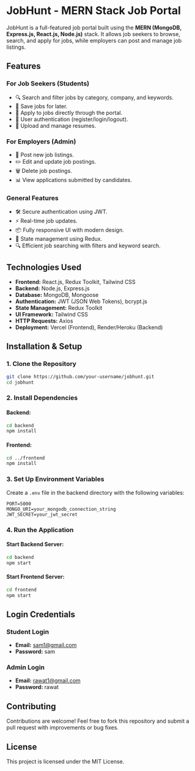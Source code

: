 # JobHunt - MERN Stack Job Portal

JobHunt is a full-featured job portal built using the **MERN (MongoDB, Express.js, React.js, Node.js)** stack. It allows job seekers to browse, search, and apply for jobs, while employers can post and manage job listings.

## Features

### For Job Seekers (Students)
- 🔍 Search and filter jobs by category, company, and keywords.
- 📌 Save jobs for later.
- 📝 Apply to jobs directly through the portal.
- 👤 User authentication (register/login/logout).
- 📄 Upload and manage resumes.

### For Employers (Admin)
- 📝 Post new job listings.
- ✏️ Edit and update job postings.
- 🗑️ Delete job postings.
- 📊 View applications submitted by candidates.

### General Features
- 🛠️ Secure authentication using JWT.
- ⚡ Real-time job updates.
- 📦 Fully responsive UI with modern design.
- 🔄 State management using Redux.
- 🔍 Efficient job searching with filters and keyword search.

## Technologies Used

- **Frontend:** React.js, Redux Toolkit, Tailwind CSS
- **Backend:** Node.js, Express.js
- **Database:** MongoDB, Mongoose
- **Authentication:** JWT (JSON Web Tokens), bcrypt.js
- **State Management:** Redux Toolkit
- **UI Framework:** Tailwind CSS
- **HTTP Requests:** Axios
- **Deployment:** Vercel (Frontend), Render/Heroku (Backend)

## Installation & Setup

### 1. Clone the Repository
```bash
git clone https://github.com/your-username/jobhunt.git
cd jobhunt
```

### 2. Install Dependencies
#### Backend:
```bash
cd backend
npm install
```

#### Frontend:
```bash
cd ../frontend
npm install
```

### 3. Set Up Environment Variables
Create a `.env` file in the backend directory with the following variables:
```env
PORT=5000
MONGO_URI=your_mongodb_connection_string
JWT_SECRET=your_jwt_secret
```

### 4. Run the Application
#### Start Backend Server:
```bash
cd backend
npm start
```

#### Start Frontend Server:
```bash
cd frontend
npm start
```

## Login Credentials

### Student Login
- **Email:** sam1@gmail.com  
- **Password:** sam  

### Admin Login
- **Email:** rawat1@gmail.com  
- **Password:** rawat  

## Contributing
Contributions are welcome! Feel free to fork this repository and submit a pull request with improvements or bug fixes.

## License
This project is licensed under the MIT License.

